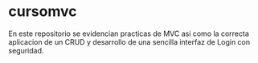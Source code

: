 # cursomvc

En este repositorio se evidencian practicas de MVC asi como la correcta aplicacion de un CRUD y desarrollo de una sencilla interfaz de Login con seguridad.
